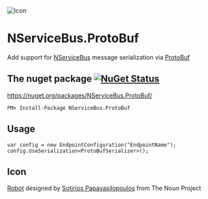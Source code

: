 ![Icon](https://raw.githubusercontent.com/SimonCropp/NServiceBus.ProtoBuf/master/Icon/package_icon.png)

NServiceBus.ProtoBuf
===========================

Add support for [NServiceBus](https://docs.particular.net/nservicebus/) message serialization via [ProtoBuf](https://github.com/mgravell/protobuf-net)


## The nuget package  [![NuGet Status](https://img.shields.io/nuget/v/NServiceBus.ProtoBuf.svg?style=flat)](https://www.nuget.org/packages/NServiceBus.ProtoBuf/)

https://nuget.org/packages/NServiceBus.ProtoBuf/

    PM> Install-Package NServiceBus.ProtoBuf


## Usage

```
var config = new EndpointConfiguration("EndpointName");
config.UseSerialization<ProtoBufSerializer>();
```


## Icon

<a href="https://thenounproject.com/term/robot/10415/" target="_blank">Robot</a> designed by <a href="https://thenounproject.com/Soto/" target="_blank">Sotirios Papavasilopoulos</a> from The Noun Project
